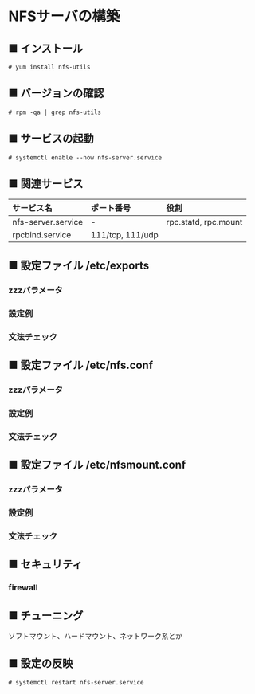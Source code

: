 # NFSサーバの構築
## ■ インストール
```
# yum install nfs-utils
```
## ■ バージョンの確認
```
# rpm -qa | grep nfs-utils
```
## ■ サービスの起動
```
# systemctl enable --now nfs-server.service
```
## ■ 関連サービス
|サービス名|ポート番号|役割|
|:---|:---|:---|
|nfs-server.service|-|rpc.statd, rpc.mount|
|rpcbind.service|111/tcp, 111/udp||

## ■ 設定ファイル /etc/exports
### zzzパラメータ
### 設定例
### 文法チェック

## ■ 設定ファイル /etc/nfs.conf
### zzzパラメータ
### 設定例
### 文法チェック

## ■ 設定ファイル /etc/nfsmount.conf
### zzzパラメータ
### 設定例
### 文法チェック

## ■ セキュリティ
### firewall
## ■ チューニング
ソフトマウント、ハードマウント、ネットワーク系とか
## ■ 設定の反映
```
# systemctl restart nfs-server.service
```
